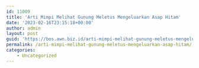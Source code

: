 ```yaml
---
id: 11009
title: 'Arti Mimpi Melihat Gunung Meletus Mengeluarkan Asap Hitam'
date: '2023-02-16T23:15:18+00:00'
author: admin
layout: post
guid: 'https://bos.awn.biz.id/arti-mimpi-melihat-gunung-meletus-mengeluarkan-asap-hitam/'
permalink: /arti-mimpi-melihat-gunung-meletus-mengeluarkan-asap-hitam/
categories:
    - Uncategorized
---
```


